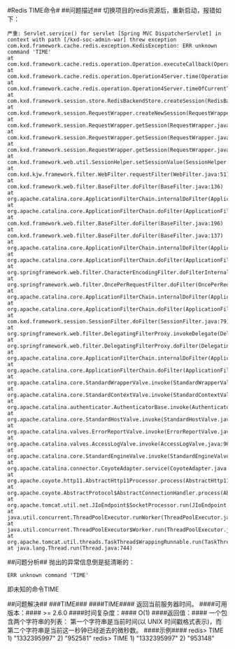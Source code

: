 #Redis TIME命令#
##问题描述##
切换项目的redis资源后，重新启动，报错如下：

	严重: Servlet.service() for servlet [Spring MVC DispatcherServlet] in context with path [/kxd-soc-admin-war] threw exception
	com.kxd.framework.cache.redis.exception.KedisException: ERR unknown command 'TIME'
	at com.kxd.framework.cache.redis.operation.Operation.executeCallback(Operation.java:65)
	at com.kxd.framework.cache.redis.operation.Operation4Server.time(Operation4Server.java:30)
	at com.kxd.framework.cache.redis.operation.Operation4Server.timeOfCurrentTime(Operation4Server.java:24)
	at com.kxd.framework.session.store.RedisBackendStore.createSession(RedisBackendStore.java:71)
	at com.kxd.framework.session.RequestWrapper.createNewSession(RequestWrapper.java:156)
	at com.kxd.framework.session.RequestWrapper.getSession(RequestWrapper.java:87)
	at com.kxd.framework.session.RequestWrapper.getSession(RequestWrapper.java:70)
	at com.kxd.framework.session.RequestWrapper.getSession(RequestWrapper.java:66)
	at com.kxd.framework.web.util.SessionHelper.setSessionValue(SessionHelper.java:39)
	at com.kxd.kjw.framework.filter.WebFilter.requestFilter(WebFilter.java:51)
	at com.kxd.framework.web.filter.BaseFilter.doFilter(BaseFilter.java:136)
	at org.apache.catalina.core.ApplicationFilterChain.internalDoFilter(ApplicationFilterChain.java:241)
	at org.apache.catalina.core.ApplicationFilterChain.doFilter(ApplicationFilterChain.java:208)
	at com.kxd.framework.web.filter.BaseFilter.doFilter(BaseFilter.java:196)
	at com.kxd.framework.web.filter.BaseFilter.doFilter(BaseFilter.java:137)
	at org.apache.catalina.core.ApplicationFilterChain.internalDoFilter(ApplicationFilterChain.java:241)
	at org.apache.catalina.core.ApplicationFilterChain.doFilter(ApplicationFilterChain.java:208)
	at org.springframework.web.filter.CharacterEncodingFilter.doFilterInternal(CharacterEncodingFilter.java:88)
	at org.springframework.web.filter.OncePerRequestFilter.doFilter(OncePerRequestFilter.java:76)
	at org.apache.catalina.core.ApplicationFilterChain.internalDoFilter(ApplicationFilterChain.java:241)
	at org.apache.catalina.core.ApplicationFilterChain.doFilter(ApplicationFilterChain.java:208)
	at com.kxd.framework.session.SessionFilter.doFilter(SessionFilter.java:79)
	at org.springframework.web.filter.DelegatingFilterProxy.invokeDelegate(DelegatingFilterProxy.java:346)
	at org.springframework.web.filter.DelegatingFilterProxy.doFilter(DelegatingFilterProxy.java:259)
	at org.apache.catalina.core.ApplicationFilterChain.internalDoFilter(ApplicationFilterChain.java:241)
	at org.apache.catalina.core.ApplicationFilterChain.doFilter(ApplicationFilterChain.java:208)
	at org.apache.catalina.core.StandardWrapperValve.invoke(StandardWrapperValve.java:219)
	at org.apache.catalina.core.StandardContextValve.invoke(StandardContextValve.java:110)
	at org.apache.catalina.authenticator.AuthenticatorBase.invoke(AuthenticatorBase.java:506)
	at org.apache.catalina.core.StandardHostValve.invoke(StandardHostValve.java:169)
	at org.apache.catalina.valves.ErrorReportValve.invoke(ErrorReportValve.java:103)
	at org.apache.catalina.valves.AccessLogValve.invoke(AccessLogValve.java:962)
	at org.apache.catalina.core.StandardEngineValve.invoke(StandardEngineValve.java:116)
	at org.apache.catalina.connector.CoyoteAdapter.service(CoyoteAdapter.java:445)
	at org.apache.coyote.http11.AbstractHttp11Processor.process(AbstractHttp11Processor.java:1115)
	at org.apache.coyote.AbstractProtocol$AbstractConnectionHandler.process(AbstractProtocol.java:637)
	at org.apache.tomcat.util.net.JIoEndpoint$SocketProcessor.run(JIoEndpoint.java:316)
	at java.util.concurrent.ThreadPoolExecutor.runWorker(ThreadPoolExecutor.java:1145)
	at java.util.concurrent.ThreadPoolExecutor$Worker.run(ThreadPoolExecutor.java:615)
	at org.apache.tomcat.util.threads.TaskThread$WrappingRunnable.run(TaskThread.java:61)
	at java.lang.Thread.run(Thread.java:744)

##问题分析##
抛出的异常信息倒是挺清晰的：
	
	ERR unknown command 'TIME'

即未知的命令TIME

##问题解决##
###TIME###
####TIME####
	返回当前服务器时间。
####可用版本：####
	>= 2.6.0
####时间复杂度：####
	O(1)
####返回值：####
	一个包含两个字符串的列表： 第一个字符串是当前时间(以 UNIX 时间戳格式表示)，而第二个字符串是当前这一秒钟已经逝去的微秒数。
####示例####
	redis> TIME
	1) "1332395997"
	2) "952581"
	redis> TIME
	1) "1332395997"
	2) "953148"